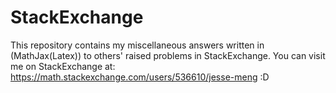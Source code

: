 # StackExchange
This repository contains my miscellaneous answers written in (MathJax(Latex)) to others' raised problems in StackExchange.
You can visit me on StackExchange at:
https://math.stackexchange.com/users/536610/jesse-meng
:D
